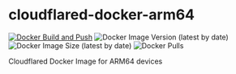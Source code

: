 # cloudflared-docker-arm64

[![Docker Build and Push](https://github.com/milgradesec/cloudflared-docker-arm64/actions/workflows/docker-build.yml/badge.svg)](https://github.com/milgradesec/cloudflared-docker-arm64/actions/workflows/docker-build.yml)
![Docker Image Version (latest by date)](https://img.shields.io/docker/v/milgradesec/cloudflared)
![Docker Image Size (latest by date)](https://img.shields.io/docker/image-size/milgradesec/cloudflared)
![Docker Pulls](https://img.shields.io/docker/pulls/milgradesec/cloudflared)

Cloudflared Docker Image for ARM64 devices

